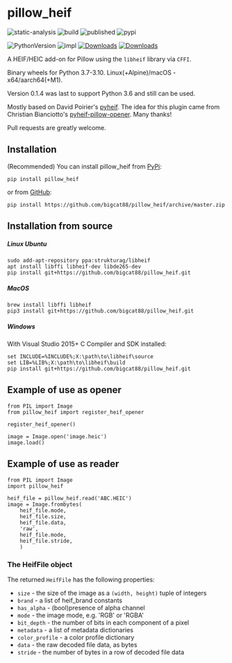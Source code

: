 # pillow_heif

![static-analysis](https://github.com/bigcat88/pillow_heif/actions/workflows/static-analysis.yml/badge.svg)
![build](https://github.com/bigcat88/pillow_heif/actions/workflows/create-release-draft.yml/badge.svg)
![published](https://github.com/bigcat88/pillow_heif/actions/workflows/publish-pypi.yaml/badge.svg)
![pypi](https://img.shields.io/pypi/v/pillow_heif.svg)

![PythonVersion](https://img.shields.io/badge/python-3.7%20%7C%203.8%20%7C%203.9%20%7C%203.10-blue)
![impl](https://img.shields.io/pypi/implementation/pillow_heif)
[![Downloads](https://static.pepy.tech/personalized-badge/pillow-heif?period=total&units=international_system&left_color=grey&right_color=orange&left_text=Downloads)](https://pepy.tech/project/pillow-heif)
[![Downloads](https://static.pepy.tech/personalized-badge/pillow-heif?period=month&units=international_system&left_color=grey&right_color=orange&left_text=Downloads/Month)](https://pepy.tech/project/pillow-heif)


A HEIF/HEIC add-on for Pillow using the `libheif` library via `CFFI`.

Binary wheels for Python 3.7-3.10. Linux(+Alpine)/macOS - x64/aarch64(+M1).

Version 0.1.4 was last to support Python 3.6 and still can be used.

Mostly based on David Poirier's [pyheif](https://github.com/carsales/pyheif).
The idea for this plugin came from Christian Bianciotto's [pyheif-pillow-opener](https://github.com/ciotto/pyheif-pillow-opener).
Many thanks!

Pull requests are greatly welcome.

## Installation
(Recommended) You can install pillow_heif from [PyPi](https://pypi.org/project/pillow-heif/):

```pip install pillow_heif```

or from [GitHub](https://github.com/bigcat88/pillow_heif):

```pip install https://github.com/bigcat88/pillow_heif/archive/master.zip```

## Installation from source

##### Linux Ubuntu
```
sudo add-apt-repository ppa:strukturag/libheif
apt install libffi libheif-dev libde265-dev
pip install git+https://github.com/bigcat88/pillow_heif.git
```

##### MacOS
```
brew install libffi libheif
pip3 install git+https://github.com/bigcat88/pillow_heif.git
```


##### Windows
With Visual Studio 2015+ C Compiler and SDK installed:
```
set INCLUDE=%INCLUDE%;X:\path\to\libheif\source
set LIB=%LIB%;X:\path\to\libheif\build
pip install git+https://github.com/bigcat88/pillow_heif.git
```

## Example of use as opener
```
from PIL import Image
from pillow_heif import register_heif_opener

register_heif_opener()

image = Image.open('image.heic')
image.load()
```

## Example of use as reader

```
from PIL import Image
import pillow_heif

heif_file = pillow_heif.read('ABC.HEIC')
image = Image.frombytes(
    heif_file.mode, 
    heif_file.size, 
    heif_file.data,
    'raw',
    heif_file.mode,
    heif_file.stride,
    )
```

### The HeifFile object

The returned `HeifFile` has the following properties:

* `size` - the size of the image as a `(width, height)` tuple of integers
* `brand` - a list of heif_brand constants
* `has_alpha`  - (bool)presence of alpha channel
* `mode` - the image mode, e.g. 'RGB' or 'RGBA'
* `bit_depth` - the number of bits in each component of a pixel
* `metadata` - a list of metadata dictionaries
* `color_profile` - a color profile dictionary
* `data` - the raw decoded file data, as bytes
* `stride` - the number of bytes in a row of decoded file data
